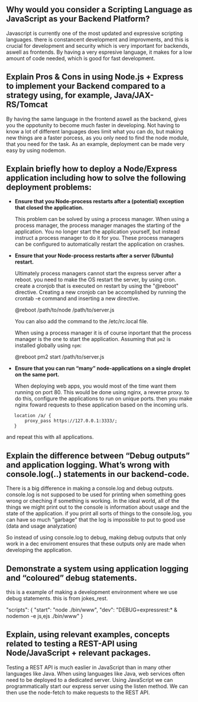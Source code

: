 ## Why would you consider a Scripting Language as JavaScript as your Backend Platform?

Javascript is currently one of the most updated and expressive scripting languages. there is constancent development and 
improvments, and this is crucial for development and security which is very important for backends, aswell as frontends.
By having a very espresive language, it makes for a low amount of code needed, which is good for fast development.

## Explain Pros & Cons in using Node.js + Express to implement your Backend compared to a strategy using, for example, Java/JAX-RS/Tomcat

By having the same language in the frontend aswell as the backend, gives you the oppotunity to become much faster in developing.
Not having to know a lot of different languages does limit what you can do, but making new things are a faster porcess,
as you only need to find the node module, that you need for the task.
As an example, deployment can be made very easy by using nodemon.

## Explain briefly how to deploy a Node/Express application including how to solve the following deployment problems:

* __Ensure that you Node-process restarts after a (potential) exception that closed the application.__

  This problem can be solved by using a process manager. When using a process manager, the process manager manages the starting of the application. You no longer start the application yourself, but instead instruct a process manager to do it for you. These process managers can be configured to automatically restart the application on crashes.
  
* __Ensure that your Node-process restarts after a server (Ubuntu) restart.__

  Ultimately process managers cannot start the express server after a reboot. you need to make the OS restart the server, by using cron.
  create a cronjob that is executed on restart by using the "@reboot" directive. Creating a new cronjob can be accomplished by running the   crontab -e command and inserting a new directive.

    @reboot /path/to/node /path/to/server.js

    You can also add the command to the /etc/rc.local file.

    When using a process manager it is of course inportant that the process manager is the one to start the application. Assuming that `pm2` is installed globally using `npm`: 

    @reboot pm2 start /path/to/server.js

* __Ensure that you can run “many” node-applications on a single droplet on the same port.__

  When deploying web apps, you would most of the time want them running on port 80.
This would be done using nginx, a reverse proxy.
to do this, configure the applications to run on unique ports.
then you make nginx foward requests to these application based on the incoming urls.

 ```nginx
    location /a/ {
        proxy_pass https://127.0.0.1:3333/;
    }
 ```
and repeat this with all applications.

## Explain the difference between “Debug outputs” and application logging. What’s wrong with console.log(..) statements in our backend-code.

  There is a big difference in making a console.log and debug outputs. console.log is not supposed to be used for printing when something goes wrong or cheching if something is working. In the ideal world, all of the things we might print out to the console is information about usage and the state of the application. if you print all sorts of things to the console.log, you can have so much "garbage" that the log is impossible to put to good use (data and usage analyzation)
  
  So instead of using console.log to debug, making debug outputs that only work in a dec enviroment ensures that these outputs only are made when developing the application.
  
## Demonstrate a system using application logging and “coloured” debug statements.
  
  this is a example of making a development environment where we use debug statements. this is from jokes_rest.
  
  "scripts": {
    "start": "node ./bin/www",
    "dev": "DEBUG=expressrest:* & nodemon -e js,ejs ./bin/www"
  }
  
## Explain, using relevant examples, concepts related to testing a REST-API using Node/JavaScript + relevant packages.

  Testing a REST API is much easlier in JavaScript than in many other languages like Java.
  When using languages like Java, web services often need to be deployed to a dedicated server.
  Using JavaScript we can programmatically start our express server using the listen method.
  We can then use the node-fetch to make requests to the REST API.
  
  
  
  
  
